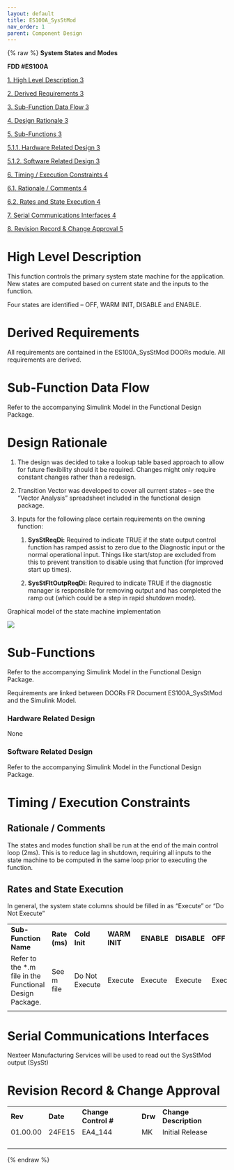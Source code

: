 ```yaml
---
layout: default
title: ES100A_SysStMod
nav_order: 1
parent: Component Design
---
```

{% raw %}
**System States and Modes**

**FDD \#ES100A**

[1. High Level Description 3](#high-level-description)

[2. Derived Requirements 3](#derived-requirements)

[3. Sub-Function Data Flow 3](#sub-function-data-flow)

[4. Design Rationale 3](#design-rationale)

[5. Sub-Functions 3](#sub-functions)

[5.1.1. Hardware Related Design 3](#hardware-related-design)

[5.1.2. Software Related Design 3](#software-related-design)

[6. Timing / Execution Constraints 4](#timing-execution-constraints)

[6.1. Rationale / Comments 4](#rationale-comments)

[6.2. Rates and State Execution 4](#rates-and-state-execution)

[7. Serial Communications Interfaces
4](#serial-communications-interfaces)

[8. Revision Record & Change Approval
5](#revision-record-change-approval)

# High Level Description

This function controls the primary system state machine for the
application. New states are computed based on current state and the
inputs to the function.

Four states are identified – OFF, WARM INIT, DISABLE and ENABLE.

# Derived Requirements

All requirements are contained in the ES100A_SysStMod DOORs module. All
requirements are derived.

#  Sub-Function Data Flow

Refer to the accompanying Simulink Model in the Functional Design
Package.

# Design Rationale

1.  The design was decided to take a lookup table based approach to
    allow for future flexibility should it be required. Changes might
    only require constant changes rather than a redesign.

2.  Transition Vector was developed to cover all current states – see
    the “Vector Analysis” spreadsheet included in the functional design
    package.

3.  Inputs for the following place certain requirements on the owning
    function:

    1.  **SysStReqDi:** Required to indicate TRUE if the state output
        control function has ramped assist to zero due to the Diagnostic
        input or the normal operational input. Things like start/stop
        are excluded from this to prevent transition to disable using
        that function (for improved start up times).

    2.  **SysStFltOutpReqDi:** Required to indicate TRUE if the
        diagnostic manager is responsible for removing output and has
        completed the ramp out (which could be a step in rapid shutdown
        mode).

Graphical model of the state machine implementation

![](ElectricPowerSteering_RH850_GM_T1XX_website/docs/ES100A_SysStMod_Design/Design/mediax/media/image1.wmf)

# Sub-Functions

Refer to the accompanying Simulink Model in the Functional Design
Package.

Requirements are linked between DOORs FR Document ES100A_SysStMod and
the Simulink Model.

### Hardware Related Design

None

### Software Related Design

Refer to the accompanying Simulink Model in the Functional Design
Package.

# Timing / Execution Constraints

## Rationale / Comments

The states and modes function shall be run at the end of the main
control loop (2ms). This is to reduce lag in shutdown, requiring all
inputs to the state machine to be computed in the same loop prior to
executing the function.

## Rates and State Execution

In general, the system state columns should be filled in as “Execute” or
“Do Not Execute”

|                                                          |               |                |               |            |             |         |
|--------------------|---------|---------|---------|---------|---------|---------|
| **Sub-Function Name**                                    | **Rate (ms)** | **Cold Init**  | **WARM INIT** | **ENABLE** | **DISABLE** | **OFF** |
| Refer to the \*.m file in the Functional Design Package. | See m file    | Do Not Execute | Execute       | Execute    | Execute     | Execute |
|                                                          |               |                |               |            |             |         |

# Serial Communications Interfaces

Nexteer Manufacturing Services will be used to read out the SysStMod
output (SysSt)

# Revision Record & Change Approval

|          |          |                       |         |                        |
|----------|----------|-----------------------|---------|------------------------|
| **Rev**  | **Date** | **Change Control \#** | **Drw** | **Change Description** |
| 01.00.00 | 24FE15   | EA4_144               | MK      | Initial Release        |
|          |          |                       |         |                        |
|          |          |                       |         |                        |
|          |          |                       |         |                        |
|          |          |                       |         |                        |

{% endraw %}